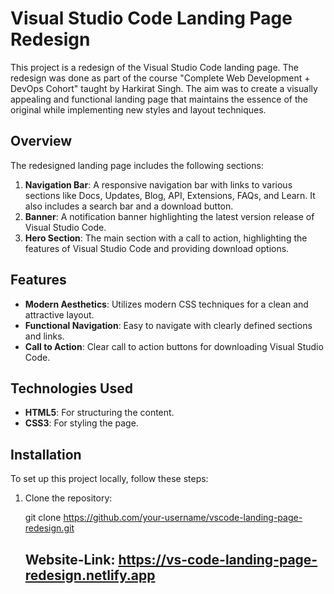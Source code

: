 # Visual Studio Code Landing Page Redesign

This project is a redesign of the Visual Studio Code landing page. The redesign was done as part of the course "Complete Web Development + DevOps Cohort" taught by Harkirat Singh. The aim was to create a visually appealing and functional landing page that maintains the essence of the original while implementing new styles and layout techniques.


## Overview

The redesigned landing page includes the following sections:

1. **Navigation Bar**: A responsive navigation bar with links to various sections like Docs, Updates, Blog, API, Extensions, FAQs, and Learn. It also includes a search bar and a download button.
2. **Banner**: A notification banner highlighting the latest version release of Visual Studio Code.
3. **Hero Section**: The main section with a call to action, highlighting the features of Visual Studio Code and providing download options.

## Features

- **Modern Aesthetics**: Utilizes modern CSS techniques for a clean and attractive layout.
- **Functional Navigation**: Easy to navigate with clearly defined sections and links.
- **Call to Action**: Clear call to action buttons for downloading Visual Studio Code.

## Technologies Used

- **HTML5**: For structuring the content.
- **CSS3**: For styling the page.

## Installation

To set up this project locally, follow these steps:

1. Clone the repository:

   git clone https://github.com/your-username/vscode-landing-page-redesign.git

   ## Website-Link: https://vs-code-landing-page-redesign.netlify.app
